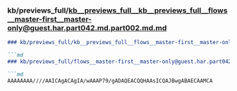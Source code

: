 ### kb/previews_full/kb__previews_full__kb__previews_full__flows__master-first__master-only@guest.har.part042.md.part002.md.md

```md
### kb/previews_full/kb__previews_full__flows__master-first__master-only@guest.har.part042.md.part002.md

```md
### kb/previews_full/flows__master-first__master-only@guest.har.part042.md (part 002)

```md
AAAAAAAA////AAICAgACAgIA/wAAAP79/gADAQEACQQHAAsICQAJBwgABAECAAMCA
```

```

```

```
